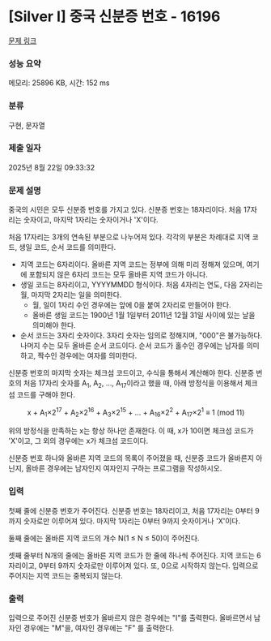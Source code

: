 # [Silver I] 중국 신분증 번호 - 16196 

[문제 링크](https://www.acmicpc.net/problem/16196) 

### 성능 요약

메모리: 25896 KB, 시간: 152 ms

### 분류

구현, 문자열

### 제출 일자

2025년 8월 22일 09:33:32

### 문제 설명

<p>중국의 시민은 모두 신분증 번호를 가지고 있다. 신분증 번호는 18자리이다. 처음 17자리는 숫자이고, 마지막 1자리는 숫자이거나 'X'이다.</p>

<p>처음 17자리는 3개의 연속된 부분으로 나누어져 있다. 각각의 부분은 차례대로 지역 코드, 생일 코드, 순서 코드를 의미한다.</p>

<ul>
	<li>지역 코드는 6자리이다. 올바른 지역 코드는 정부에 의해 미리 정해져 있으며, 여기에 포함되지 않은 6자리 코드는 모두 올바른 지역 코드가 아니다.</li>
	<li>생일 코드는 8자리이고, YYYYMMDD 형식이다. 처음 4자리는 연도, 다음 2자리는 월, 마지막 2자리는 일을 의미한다.
	<ul>
		<li>월, 일이 1자리 수인 경우에는 앞에 0을 붙여 2자리로 만들어야 한다.</li>
		<li>올바른 생일 코드는 1900년 1월 1일부터 2011년 12월 31일 사이에 있는 날을 의미해야 한다.</li>
	</ul>
	</li>
	<li>순서 코드는 3자리 숫자이다. 3자리 숫자는 임의로 정해지며, "000"은 불가능하다. 나머지 수는 모두 올바른 순서 코드이다. 순서 코드가 홀수인 경우에는 남자를 의미하고, 짝수인 경우에는 여자를 의미한다.</li>
</ul>

<p>신분증 번호의 마지막 숫자는 체크섬 코드이고, 수식을 통해서 계산해야 한다. 신분증 번호의 처음 17자리 숫자를 A<sub>1</sub>, A<sub>2</sub>, ..., A<sub>17</sub>이라고 했을 때, 아래 방정식을 이용해서 체크섬 코드를 구해야 한다.</p>

<p style="text-align: center;">x + A<sub>1</sub>×2<sup>17</sup> + A<sub>2</sub>×2<sup>16</sup> + A<sub>3</sub>×2<sup>15</sup> + ... + A<sub>16</sub>×2<sup>2</sup> + A<sub>17</sub>×2<sup>1</sup> ≡ 1 (mod 11)</p>

<p>위의 방정식을 만족하는 x는 항상 하나만 존재한다. 이 때, x가 10이면 체크섬 코드가 'X'이고, 그 외의 경우에는 x가 체크섬 코드이다.</p>

<p>신분증 번호 하나와 올바른 지역 코드의 목록이 주어졌을 때, 신분증 코드가 올바른지 아닌지, 올바른 경우에는 남자인지 여자인지 구하는 프로그램을 작성하시오.</p>

### 입력 

 <p>첫째 줄에 신분증 번호가 주어진다. 신분증 번호는 18자리이고, 처음 17자리는 0부터 9까지 숫자로만 이루어져 있다. 마지막 1자리는 0부터 9까지 숫자이거나 'X'이다.</p>

<p>둘째 줄에는 올바른 지역 코드의 개수 N(1 ≤ N ≤ 50)이 주어진다. </p>

<p>셋째 줄부터 N개의 줄에는 올바른 지역 코드가 한 줄에 하나씩 주어진다. 지역 코드는 6자리이고, 0부터 9까지 숫자로만 이루어져 있다. 또, 0으로 시작하지 않는다. 입력으로 주어지는 지역 코드는 중복되지 않는다.</p>

### 출력 

 <p>입력으로 주어진 신분증 번호가 올바르지 않은 경우에는 "I"를 출력한다. 올바르면서 남자인 경우에는 "M"을, 여자인 경우에는 "F" 를 출력한다.</p>

